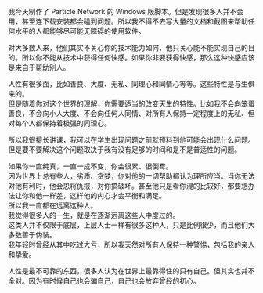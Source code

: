 我今天制作了 Particle Network 的 Windows 版脚本。但是发现很多人并不会用，甚至连下载安装都会碰到问题。所以我不得不去写大量的文档和截图来帮助任何水平的人都能够尽可能无障碍的使用软件。

对大多数人来，他们其实不关心你的技术能力如何，他只关心能不能实现自己的目的。所以你不能从技术中获得任何快感。如果你非要获得快感，那么这种快感应该是来自于帮助别人。

人性有很多面，比如善良、大度、无私、同理心和同情心等等。这些特性是与生俱来的。  
但是随着你对这个世界的理解，你需要适当的改变天生的特性。比如我不会向笨蛋善良，不会向小人大度、不会向任何人同情、对所有人保持一定程度上的无私、但对每个人都保持着极强的同理心。

所以我很擅长讲课，我可以在学生出现问题之前就预料到他可能会出现什么问题。但是要不要解决这个问题取决于我有没有足够的时间和是不是普适性的问题。

如果你一直纯真，一直一成不变，你会很累、很倒霉。  
因为世界上总有些人，劣质、贪婪，你对他的一切帮助都认为理所应当。当你无法对他有利时，他会恩将仇报，对你搞破坏。甚至他只是看你混的比较好，都要想办法让你和他一样差，这样他的内心才会平衡和满足。  
所以我一直都在远离这种人。  
我觉得很多人的一生，就是在逐渐远离这些人中度过的。  
这类人并不仅限于底层，上层人士一样有很多这种人，只是比例很少，而且他们大多数善于伪装。  
我年轻时曾经从其中吃过大亏，所以我天然对所有人保持一种警惕，包括我的亲人和挚爱。

人性是最不可靠的东西，很多人认为在世界上最靠得住的只有自己。但其实也并不全对。因为有时候自己也会骗自己，自己也会放弃曾经的初心。
